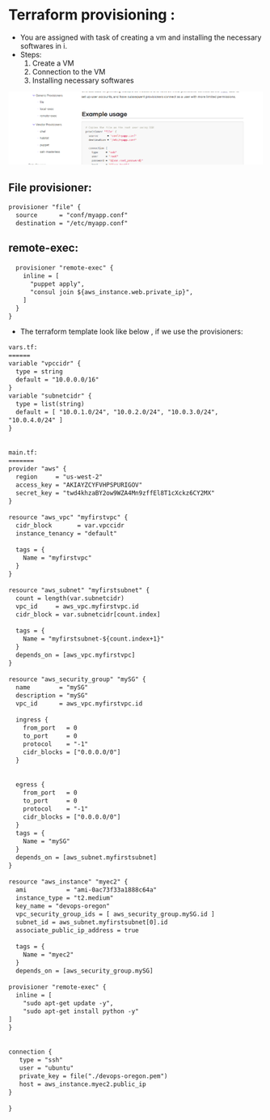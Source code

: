 # Terraform provisioning :
* You are assigned with task of creating a vm and installing the necessary softwares in i.
* Steps:
  1. Create a VM 
  2. Connection to the VM
  3. Installing necessary softwares

![preview](../images/tf501.png)

## File provisioner:
```
provisioner "file" {
  source      = "conf/myapp.conf"
  destination = "/etc/myapp.conf"
```

## remote-exec:

```
  provisioner "remote-exec" {
    inline = [
      "puppet apply",
      "consul join ${aws_instance.web.private_ip}",
    ]
  }
}
```


* The terraform template look like below , if we use the provisioners:
```
vars.tf:
======
variable "vpccidr" {
  type = string
  default = "10.0.0.0/16"
}
variable "subnetcidr" {
  type = list(string)
  default = [ "10.0.1.0/24", "10.0.2.0/24", "10.0.3.0/24", "10.0.4.0/24" ]
}


main.tf:
=======
provider "aws" {
  region     = "us-west-2"
  access_key = "AKIAYZCYFVHPSPURIGOV"
  secret_key = "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"
}

resource "aws_vpc" "myfirstvpc" {
  cidr_block       = var.vpccidr
  instance_tenancy = "default"

  tags = {
    Name = "myfirstvpc"
  }
}

resource "aws_subnet" "myfirstsubnet" {
  count = length(var.subnetcidr)
  vpc_id     = aws_vpc.myfirstvpc.id
  cidr_block = var.subnetcidr[count.index]

  tags = {
    Name = "myfirstsubnet-${count.index+1}"
  }
  depends_on = [aws_vpc.myfirstvpc]
}

resource "aws_security_group" "mySG" {
  name        = "mySG"
  description = "mySG"
  vpc_id      = aws_vpc.myfirstvpc.id

  ingress {
    from_port   = 0
    to_port     = 0
    protocol    = "-1"
    cidr_blocks = ["0.0.0.0/0"]
  }


  egress {
    from_port   = 0
    to_port     = 0
    protocol    = "-1"
    cidr_blocks = ["0.0.0.0/0"]
  }
  tags = {
    Name = "mySG"
  }
  depends_on = [aws_subnet.myfirstsubnet]
}

resource "aws_instance" "myec2" {
  ami           = "ami-0ac73f33a1888c64a"
  instance_type = "t2.medium"
  key_name = "devops-oregon"
  vpc_security_group_ids = [ aws_security_group.mySG.id ]
  subnet_id = aws_subnet.myfirstsubnet[0].id
  associate_public_ip_address = true

  tags = {
    Name = "myec2"
  }
  depends_on = [aws_security_group.mySG]

provisioner "remote-exec" {
  inline = [
    "sudo apt-get update -y",
    "sudo apt-get install python -y"
]
}


connection {
   type = "ssh"
   user = "ubuntu"
   private_key = file("./devops-oregon.pem")
   host = aws_instance.myec2.public_ip
}

}

```
